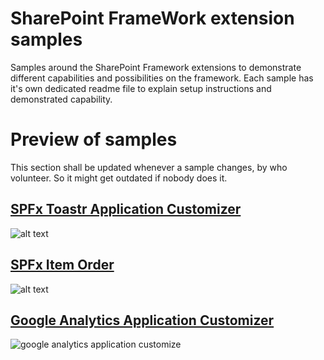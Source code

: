 # SharePoint FrameWork extension samples

Samples around the SharePoint Framework extensions to demonstrate different capabilities and possibilities on the framework. Each sample has it's own dedicated readme file to explain setup instructions and demonstrated capability.

# Preview of samples 
This section shall be updated whenever a sample changes, by who volunteer. So it might get outdated if nobody does it.

## [SPFx Toastr Application Customizer](https://github.com/SharePoint/sp-dev-fx-extensions/tree/master/samples/jquery-application-toastr)
![alt text](https://github.com/SharePoint/sp-dev-fx-extensions/raw/master/samples/jquery-application-toastr/assets/spfxToastr-Preview.PNG )

## [SPFx Item Order](https://github.com/SharePoint/sp-dev-fx-extensions/raw/master/samples/jquery-field-itemorder/)
![alt text](https://github.com/SharePoint/sp-dev-fx-extensions/raw/master/samples/jquery-field-itemorder/assets/spfxItemOrder-Animation.gif)

## [Google Analytics Application Customizer](https://github.com/SharePoint/sp-dev-fx-extensions/raw/master/samples/js-application-analytics)
![google analytics application customize](https://github.com/SharePoint/sp-dev-fx-extensions/raw/master/samples/js-application-analytics/assets/js-application-google-analytics.gif)
